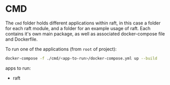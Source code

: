 # CMD

The `cmd` folder holds different applications within raft, in this case a folder for each raft module, and a folder for an example usage of raft. Each contains it's own main package, as well as associated docker-compose file and Dockerfile.

To run one of the applications (from `root` of project):

```bash
docker-compose -f ./cmd/<app-to-run>/docker-compose.yml up --build
```

apps to run:
  - raft